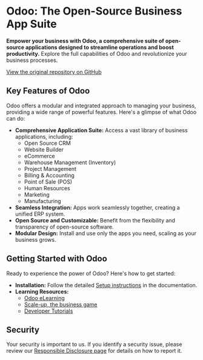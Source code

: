 # Odoo: The Open-Source Business App Suite

**Empower your business with Odoo, a comprehensive suite of open-source applications designed to streamline operations and boost productivity.**  Explore the full capabilities of Odoo and revolutionize your business processes.

[View the original repository on GitHub](https://github.com/odoo/odoo)

## Key Features of Odoo

Odoo offers a modular and integrated approach to managing your business, providing a wide range of powerful features. Here's a glimpse of what Odoo can do:

*   **Comprehensive Application Suite:** Access a vast library of business applications, including:
    *   Open Source CRM
    *   Website Builder
    *   eCommerce
    *   Warehouse Management (Inventory)
    *   Project Management
    *   Billing & Accounting
    *   Point of Sale (POS)
    *   Human Resources
    *   Marketing
    *   Manufacturing
*   **Seamless Integration:**  Apps work seamlessly together, creating a unified ERP system.
*   **Open Source and Customizable:** Benefit from the flexibility and transparency of open-source software.
*   **Modular Design:** Install and use only the apps you need, scaling as your business grows.

## Getting Started with Odoo

Ready to experience the power of Odoo? Here's how to get started:

*   **Installation:**  Follow the detailed [Setup instructions](https://www.odoo.com/documentation/master/administration/install/install.html) in the documentation.
*   **Learning Resources:**
    *   [Odoo eLearning](https://www.odoo.com/slides)
    *   [Scale-up, the business game](https://www.odoo.com/page/scale-up-business-game)
    *   [Developer Tutorials](https://www.odoo.com/documentation/master/developer/howtos.html)

## Security

Your security is important to us.  If you identify a security issue, please review our [Responsible Disclosure page](https://www.odoo.com/security-report) for details on how to report it.